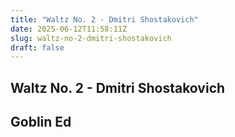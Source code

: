 ```yaml
---
title: "Waltz No. 2 - Dmitri Shostakovich"
date: 2025-06-12T11:58:11Z
slug: waltz-no-2-dmitri-shostakovich
draft: false
---
```


## Waltz No. 2 - Dmitri Shostakovich

## Goblin Ed


